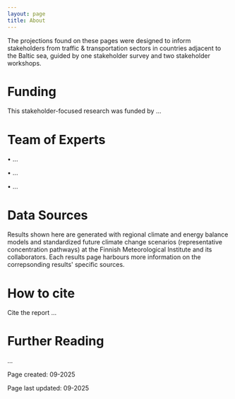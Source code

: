 ```yaml
---
layout: page
title: About
---
```


The projections found on these pages were designed to inform stakeholders from traffic & transportation sectors in countries adjacent to the Baltic sea, guided by one stakeholder survey and two stakeholder workshops. 


# Funding
This stakeholder-focused research was funded by ...


# Team of Experts

• ...

• ...

• ...



# Data Sources
Results shown here are generated with regional climate and energy balance models and standardized future climate change scenarios (representative concentration pathways) at the Finnish Meteorological Institute and its collaborators. Each results page harbours more information on the correpsonding results' specific sources.


# How to cite
Cite the report ...


# Further Reading

...



Page created: 09-2025 

Page last updated: 09-2025
